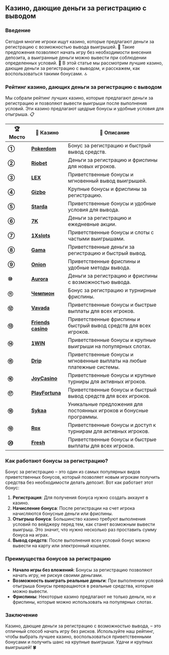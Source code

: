 ## Казино, дающие деньги за регистрацию с выводом

### Введение
Сегодня многие игроки ищут казино, которые предлагают деньги за регистрацию с возможностью вывода выигрышей. 🎰 Такие предложения позволяют начать игру без необходимости внесения депозита, а выигранные деньги можно вывести при соблюдении определенных условий. 💼 В этой статье мы рассмотрим лучшие казино, дающие деньги за регистрацию с выводом, и расскажем, как воспользоваться такими бонусами. 🔝

### Рейтинг казино, дающих деньги за регистрацию с выводом

Мы собрали рейтинг лучших казино, которые предлагают деньги за регистрацию и позволяют вывести выигрыши после выполнения условий. Эти казино предлагают щедрые бонусы и удобные условия для отыгрыша. 📋

| **🏆 Место** | **🎰 Казино** | **💬 Описание** |
|-------------|-------------|----------------|
| **①** | [**Pokerdom**](https://brandplay.link/4k77v2yx) | Бонус за регистрацию и быстрый вывод средств. |
| **②** | [**Riobet**](https://brandplay.link/7xBLTPyj) | Деньги за регистрацию и фриспины для новых игроков. |
| **③** | [**LEX**](https://brandplay.link/zW4hdDFV) | Приветственные бонусы и мгновенный вывод выигрышей. |
| **④** | [**Gizbo**](https://brandplay.link/bprXw4YV) | Крупные бонусы и фриспины за регистрацию. |
| **⑤** | [**Starda**](https://brandplay.link/fB7xwRFL) | Приветственные бонусы и удобные условия для вывода. |
| **⑥** | [**7K**](https://brandplay.link/BvQyFShp) | Деньги за регистрацию и ежедневные акции. |
| **⑦** | [**1Xslots**](https://brandplay.link/hSB1khtr) | Приветственные бонусы и слоты с частыми выигрышами. |
| **⑧** | [**Gama**](https://brandplay.link/j6NMKsDz) | Приветственные деньги за регистрацию и быстрый вывод. |
| **⑨** | [**Onion**](https://brandplay.link/zBGRVpQ9) | Приветственные фриспины и удобные методы вывода. |
| **⑩** | [**Aurora**](https://10trafic-stat2.com/click/668546556bcc6313411604bd/6766/13032/subaccount) | Деньги за регистрацию и фриспины с возможностью вывода. |
| **⑪** | [**Чемпион**](https://temon-gter.cfd/go/lRq?p80412p304504pcc44t17455) | Бонус за регистрацию и турнирные фриспины. |
| **⑫** | [**Vavada**](https://vavadapartner.pro/?promo=ea5c9275-6854-4505-94fc-95ab18221945-linkb2) | Приветственные бонусы и быстрые выплаты для всех игроков. |
| **⑬** | [**Friends casino**](https://gofriends.vc/linkb2) | Приветственные фриспины и быстрый вывод средств для всех игроков. |
| **⑭** | [**1WIN**](https://brandplay.link/smXVpBbG) | Приветственные бонусы и крупные выигрыши на популярных слотах. |
| **⑮** | [**Drip**](https://drp-ircp01.com/c07e6a3db) | Приветственные бонусы и мгновенные выплаты на любые платежные системы. |
| **⑯** | [**JoyCasino**](https://rpc30.call2me.pro/?/ru/registration?apkpop=0&partner=p24970p3291217pc98f) | Приветственные бонусы и крупные турниры для активных игроков. |
| **⑰** | [**PlayFortuna**](https://fortunapromo.net/alt/playfortuna/registration?0dc4a9362a71feb7e3f165fb8e766f70) | Приветственные бонусы и быстрый вывод средств для всех игроков. |
| **⑱** | [**Sykaa**](https://s-two-way.com/?source=linkb2&pid=30697) | Уникальные предложения для постоянных игроков и бонусные программы. |
| **⑲** | [**Rox**](https://rox-pvwfpjgcxe.com/cb1ee18a5) | Приветственные бонусы и доступ к турнирам для активных игроков. |
| **⑳** | [**Fresh**](https://fresh-eumwkxwao.com/c3f7b485d) | Приветственные бонусы и быстрые выплаты для всех игроков. |

### Как работают бонусы за регистрацию?

Бонус за регистрацию – это один из самых популярных видов приветственных бонусов, который позволяет новым игрокам получить средства без необходимости делать депозит. Вот как работает этот бонус:

1. **Регистрация**: Для получения бонуса нужно создать аккаунт в казино.
2. **Начисление бонуса**: После регистрации на счет игрока начисляются бонусные деньги или фриспины.
3. **Отыгрыш бонуса**: Большинство казино требуют выполнения условий по вейджеру перед тем, как станет возможным вывести выигрыш. Это значит, что нужно несколько раз проставить сумму бонуса на играх.
4. **Вывод средств**: После выполнения всех условий бонус можно вывести на карту или электронный кошелек.

### Преимущества бонусов за регистрацию

- **Начало игры без вложений**: Бонусы за регистрацию позволяют начать игру, не рискуя своими деньгами.
- **Возможность выиграть реальные деньги**: При выполнении условий отыгрыша бонусы превращаются в реальные средства, которые можно вывести.
- **Фриспины**: Некоторые казино предлагают не только деньги, но и фриспины, которые можно использовать на популярных слотах.

### Заключение
Казино, дающие деньги за регистрацию с возможностью вывода, – это отличный способ начать игру без рисков. Используйте наш рейтинг, чтобы выбрать лучшее казино, воспользоваться приветственными бонусами и получить шанс на крупные выигрыши. Удачи и крупных выигрышей! 🍀
